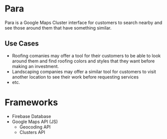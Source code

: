 # Para
Para is a Google Maps Cluster interface for customers to search nearby and see those around them that have something similar.

## Use Cases
- Roofing comanies may offer a tool for their customers to be able to look around them and find roofing colors and styles that they want before making an investment.
- Landscaping companies may offer a similar tool for customers to visit another location to see their work before requesting services
- etc.

# Frameworks
- Firebase Database
- Google Maps API (JS)
    - Geocoding API
    - Clusters API
